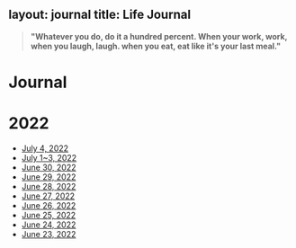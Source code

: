 layout: journal
title: Life Journal
---
> **"Whatever you do, do it a hundred percent. When your work, work, when you laugh, laugh. when you eat, eat like it's your last meal."**

Journal
=============
# 2022
- [July 4, 2022](https://huaqianlee.github.io/journal/July-4-2022.html)
- [July 1~3, 2022](https://huaqianlee.github.io/journal/July-1-2-2022.html)
- [June 30, 2022](https://huaqianlee.github.io/journal/June-30-2022.html)
- [June 29, 2022](https://huaqianlee.github.io/journal/June-29-2022.html)
- [June 28, 2022](https://huaqianlee.github.io/journal/June-28-2022.html)
- [June 27, 2022](https://huaqianlee.github.io/journal/June-27-2022.html)
- [June 26, 2022](https://huaqianlee.github.io/journal/June-26-2022.html)
- [June 25, 2022](https://huaqianlee.github.io/journal/June-25-2022.html)
- [June 24, 2022](https://huaqianlee.github.io/journal/June-24-2022.html)
- [June 23, 2022](https://huaqianlee.github.io/journal/June-23-2022.html)
